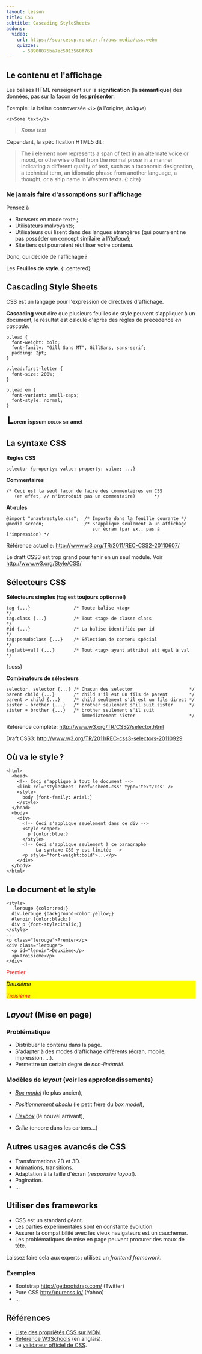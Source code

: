 ```yaml
---
layout: lesson
title: CSS
subtitle: Cascading StyleSheets
addons:
  video:
    url: https://sourcesup.renater.fr/aws-media/css.webm
    quizzes:
      - 58900075ba7ec5013560f763
---
```


<section>

## Le contenu et l'affichage

Les balises HTML renseignent sur la **signification** (la
**sémantique**) des données, pas sur la façon de les **présenter**.

Exemple : la balise controversée `<i>` (à l'origine, *italique*)

~~~
<i>Some text</i>
~~~

> *Some text*

Cependant, la spécification HTML5 dit :

> The i element now represents a span of text in an alternate voice or
  mood, or otherwise offset from the normal prose in a manner
  indicating a different quality of text, such as a taxonomic
  designation, a technical term, an idiomatic phrase from another
  language, a thought, or a ship name in Western texts.
{:.cite}

</section>
<section>

### Ne jamais faire d'assomptions sur l'affichage

Pensez à

- Browsers en mode texte ;
- Utilisateurs malvoyants;
- Utilisateurs qui lisent dans des langues étrangères (qui pourraient
  ne pas posséder un concept similaire à l'*italique*);
- Site tiers qui pourraient réutiliser votre contenu.

Donc, qui décide de l'affichage ?

Les **Feuilles de style**.
{:.centered}

</section>
<section class="compact">

## Cascading Style Sheets

CSS est un langage pour l'expression de directives d'affichage.

**Cascading** veut dire que plusieurs feuilles de style peuvent
s'appliquer à un document, le résultat est calculé d'après des règles
de precedence *en cascade*.
  
~~~
p.lead {
  font-weight: bold;
  font-family: "Gill Sans MT", GillSans, sans-serif;
  padding: 2pt;
}

p.lead:first-letter {
  font-size: 200%;
}

p.lead em {
  font-variant: small-caps;
  font-style: normal;
}
~~~

<style>
p.lead {
  font-weight: bold;
  font-family: "Gill Sans MT", "Gill Sans", GillSans, sans-serif;
  padding: 2pt;
}

p.lead:first-letter {
  font-size: 200%;
}

p.lead em {
  font-variant: small-caps;
  font-style: normal;
}
</style>

<p class="lead">Lorem ispsum <em>dolor sit</em> amet</p>

</section>
<section>

## La syntaxe CSS

**Règles CSS**

~~~
selector {property: value; property: value; ...}
~~~

**Commentaires**

~~~
/* Ceci est la seul façon de faire des commentaires en CSS
   (en effet, // n'introduit pas un commentaire)       */
~~~

**At-rules**

~~~
@import "unautrestyle.css";  /* Importe dans la feuille courante */
@media screen;               /* S'applique seulement à un affichage
                                sur écran (par ex., pas à l'impression) */
~~~

Référence actuelle: <http://www.w3.org/TR/2011/REC-CSS2-20110607/>

Le draft CSS3 est trop grand pour tenir en un seul module. Voir <http://www.w3.org/Style/CSS/>

</section>
<section>

## Sélecteurs CSS

**Sélecteurs simples (`tag` est toujours optionnel)**

~~~
tag {...}                /* Toute balise <tag>                       */
tag.class {...}          /* Tout <tag> de classe class               */
#id {...}                /* La balise identifiée par id              */
tag:pseudoclass {...}    /* Sélection de contenu spécial             */
tag[att=val] {...}       /* Tout <tag> ayant attribut att égal à val */
~~~
{:.css}

**Combinateurs de sélecteurs**

~~~
selector, selector {...} /* Chacun des selector                     */
parent child {...}       /* child s'il est un fils de parent        */
parent > child {...}     /* child seulement s'il est un fils direct */
sister ~ brother {...}   /* brother seulement s'il suit sister      */
sister + brother {...}   /* brother seulement s'il suit
                            immediatement sister                    */
~~~

Référence complète: <http://www.w3.org/TR/CSS2/selector.html>

Draft CSS3: <http://www.w3.org/TR/2011/REC-css3-selectors-20110929>

</section>
<section class="compact">

## Où va le style ?

~~~
<html>
  <head>
    <!-- Ceci s'applique à tout le document -->
    <link rel='stylesheet' href='sheet.css' type='text/css' />
    <style>
      body {font-family: Arial;}
    </style>
  </head>
  <body>
    <div>
      <!-- Ceci s'applique seuelement dans ce div -->
      <style scoped>
        p {color:blue;}
      </style>
      <!-- Ceci s'applique seulement à ce paragraphe
           La syntaxe CSS y est limitée -->
      <p style="font-weight:bold">...</p>
    </div>
  </body>
</html>
~~~

</section>
<section>

## Le document et le style

~~~
<style>
  .lerouge {color:red;}
  div.lerouge {background-color:yellow;}
  #lenoir {color:black;}
  div p {font-style:italic;}
</style>
...
<p class="lerouge">Premier</p>
<div class="lerouge">
  <p id="lenoir">Deuxième</p>
  <p>Troisième</p>
</div>
~~~

<style scoped>
  .lerouge {color:red;}
  div.lerouge {background-color:yellow;}
  #lenoir {color:black;}
  /* I cheat to avoid HTML4 unscoped problems */
  div.lerouge p {font-style:italic;}
</style>
<p class="lerouge">Premier</p>
<div class="lerouge">
  <p id="lenoir">Deuxième</p>
  <p>Troisième</p>
</div>

</section>
<section>

## *Layout* (Mise en page)

### Problématique

- Distribuer le contenu dans la page.
- S'adapter à des modes d'affichage différents (écran, mobile,
  impression, ...).
- Permettre un certain degré de *non-linéarité*.

### Modèles de *layout* (voir les approfondissements)

- [*Box model*](boxmodel) (le plus ancien),

- [*Positionnement absolu*](boxmodel) (le petit frère du *box model*),

- [*Flexbox*](flexbox) (le nouvel arrivant),

- *Grille* (encore dans les cartons...)

</section>
<section>

## Autres usages avancés de CSS

- Transformations 2D et 3D.
- Animations, transitions.
- Adaptation à la taille d'écran (*responsive layout*).
- Pagination.
- ...

</section>
<section>

## Utiliser des frameworks

- CSS est un standard géant.
- Les parties expérimentales sont en constante évolution.
- Assurer la compatibilité avec les vieux navigateurs est un
  cauchemar.
- Les problématiques de mise en page peuvent procurer des maux de
  tête.

Laissez faire cela aux experts : utilisez un *frontend framework*.

### Exemples

- Bootstrap <http://getbootstrap.com/> (Twitter)
- Pure CSS <http://purecss.io/> (Yahoo)
- ...

</section>
<section>

## Références

- [Liste des propriétés CSS sur MDN](https://developer.mozilla.org/docs/Web/CSS/Reference).
- [Référence W3Schools](http://www.w3schools.com/cssref/default.asp) (en anglais).
- Le [validateur officiel de CSS](http://jigsaw.w3.org/css-validator/).

</section>
